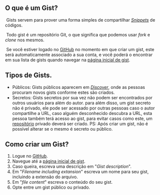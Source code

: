 ## O que é um Gist?

&nbsp;Gists servem para prover uma forma simples de compartilhar *[Snippets](../Dicionário/Snippets-1.md)* de códigos.

&nbsp;Todo gist é um repositório Git, o que significa que podemos usar *fork* e *clone* nos mesmos.

&nbsp;Se você estiver logado no [GitHub](/C:/Users/thale/AppData/Local/Programs/Joplin/resources/app.asar/www.github.com "www.github.com") no momento em que criar um gist, este será automaticamente associado a sua conta, e você poderá o encontrar em sua lista de gists quando navegar na [página inicial de gist](https://gist.github.com/).

## Tipos de Gists.

- Públicos:
Gists públicos aparecem em *[Discover](https://gist.github.com/discover)*, onde as pessoas procuram novos gists conforme estes são criados.
- Secretos:
Gists secretos por sua vez não podem ser encontrados por outros usuários para além do autor. para além disso, um gist secreto não é privado, ele pode ser acessado por outras pessoas caso o autor compartilhe a URL, caso alguém desconhecido descubra a URL, esta pessoa também terá acesso ao gist, para evitar casos como este, um [repositório](../Git/Repository-1.md) privado deverá ser criado.
PS: Após criar um gist, não é possível alterar se o mesmo é secreto ou público.

## Como criar um Gist?
1. Logue no [GitHub](www.github.com).
2. Navegue até a [página inicial de gist](https://gist.github.com/).
3. Caso queira, escreva uma descrição em "*Gist description*".
4. Em "*Filename including extansion*" escreva um nome para seu gist, incluindo a extensão do arquivo.
5. Em "*file content*" escreva o conteúdo do seu gist.
6. Opte entre um gist público ou privado.